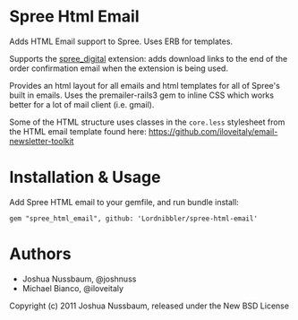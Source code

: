 Spree Html Email
==============

Adds HTML Email support to Spree. Uses ERB for templates.

Supports the [spree_digital](https://github.com/funkensturm/spree_digital) extension: 
adds download links to the end of the order confirmation email when the extension is being used.

Provides an html layout for all emails and html templates for all of Spree's built in emails.
Uses the premailer-rails3 gem to inline CSS which works better for a lot of mail client (i.e. gmail).

Some of the HTML structure uses classes in the `core.less` stylesheet from the HTML email template
found here: https://github.com/iloveitaly/email-newsletter-toolkit

Installation & Usage
===============
Add Spree HTML email to your gemfile, and run bundle install:

`gem "spree_html_email", github: 'Lordnibbler/spree-html-email'`


Authors
===============
* Joshua Nussbaum, @joshnuss
* Michael Bianco, @iloveitaly

Copyright (c) 2011 Joshua Nussbaum, released under the New BSD License

